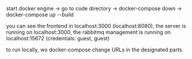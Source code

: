start docker engine ->
go to code directory ->
docker-compose down -> 
docker-compose up --build

you can see the frontend in localhost:3000 (localhost:8080), the server is running on localhost:3000, the rabbitmq management is running on localhost:15672 (credentials: guest, guest)

to run locally, wo docker-compose change URLs in the designated parts
